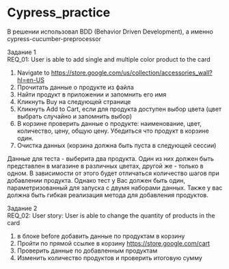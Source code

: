 # Cypress_practice
В решении использовал BDD (Behavior Driven Development), а именно cypress-cucumber-preprocessor

Задание 1	
REQ_01: User is able to add single and multiple color product to the card
1.	Navigate to https://store.google.com/us/collection/accessories_wall?hl=en-US
2. Прочитать данные о продукте из файла			
3. Найти продукт в приложении и запомнить его имя		
4. Кликнуть Buy на следующей странице				
5. Кликнуть Add to Cart, если для продукта доступен выбор цвета (цвет выбрать случайно и запомнить выбор)	
6. В корзине проверить данные о продукте: наименование, цвет, количество, цену, общую цену. Убедиться что продукт в корзине один.
7. Очистка данных (корзина должна быть пуста в следующей сессии)				

Данные для теста - выберита два продукта. Один из них должен быть представлен в магазине в различных цветах, другой же - только в одном. 
В зависимости от этого будет отличаться количество шагов при добавлении продукта. Однако тест у Вас должен быть один, параметризованный для запуска с двумя наборами данных. Также у вас должна быть гибкая реализация метода для добавления продуктов.

				
Задание 2	
REQ_02: User story: User is able to change the quantity of products in the card		
1. в блоке before добавить данные по продуктам в корзину				
2. Пройти по прямой ссылке в корзину https://store.google.com/cart		
3. Проверить данные по добавленным продуктам				
4. Изменить количество продуктов и проверить итоговую сумму	
